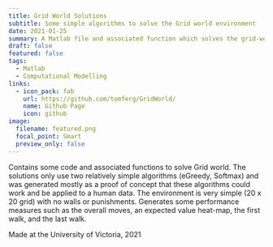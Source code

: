 ```yaml
---
title: Grid World Solutions
subtitle: Some simple algorithms to solve the Grid world environment
date: 2021-01-25
summary: A Matlab file and associated function which solves the grid-world problem from Reinforcement Learning
draft: false
featured: false
tags:
  - Matlab
  - Computational Modelling
links:
  - icon_pack: fab
    url: https://github.com/tomferg/GridWorld/
    name: Github Page
    icon: github
image:
  filename: featured.png
  focal_point: Smart
  preview_only: false
---
```

Contains some code and associated functions to solve Grid world. The solutions only use two relatively simple algorithms
  (eGreedy, Softmax) and was generated mostly as a proof of concept that these algorithms could work and be applied
  to a human data. The environment is very simple (20 x 20 grid) with no walls or punishments.
  Generates some performance measures such as the overall moves, an expected value heat-map, the first walk, and the last walk.

Made at the University of Victoria, 2021
